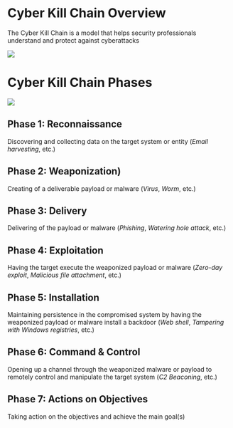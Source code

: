 # Cyber Kill Chain Overview

The Cyber Kill Chain is a model that helps security professionals understand and protect against cyberattacks

![](https://github.com/JonmarCorpuz/SecondBrain/blob/main/Assets/Whitespace.png)

# Cyber Kill Chain Phases

![](https://github.com/JonmarCorpuz/SecondBrain/blob/main/Assets/ef67be43aaf8073a8309df3e160c7e36.png)

## Phase 1: Reconnaissance

Discovering and collecting data on the target system or entity (*Email harvesting*, etc.)

## Phase 2: Weaponization)

Creating of a deliverable payload or malware (*Virus*, *Worm*, etc.)

## Phase 3: Delivery

Delivering of the payload or malware (*Phishing*, *Watering hole attack*, etc.)

## Phase 4: Exploitation

Having the target execute the weaponized payload or malware (*Zero-day exploit*, *Malicious file attachment*, etc.)

## Phase 5: Installation 

Maintaining persistence in the compromised system by having the weaponized payload or malware install a backdoor (*Web shell*, *Tampering with Windows registries*, etc.)

## Phase 6: Command & Control

Opening up a channel through the weaponized malware or payload to remotely control and manipulate the target system (*C2 Beaconing*, etc.)

## Phase 7: Actions on Objectives

Taking action on the objectives and achieve the main goal(s)

